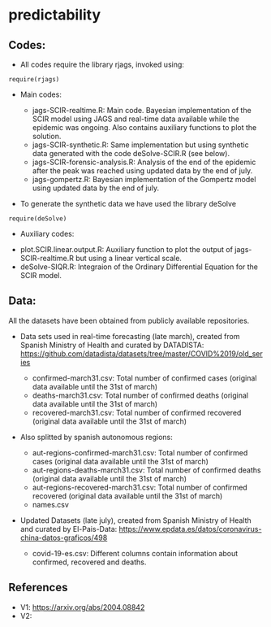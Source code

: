 # predictability
## Codes:
- All codes require the library rjags, invoked using: 
```{r}
require(rjags)
```
- Main codes:
  + jags-SCIR-realtime.R: Main code. Bayesian implementation of the SCIR model using JAGS and real-time data available while the epidemic was ongoing. Also contains auxiliary functions to plot the solution. 
  + jags-SCIR-synthetic.R: Same implementation but using synthetic data generated with the code deSolve-SCIR.R (see below).
  + jags-SCIR-forensic-analysis.R: Analysis of the end of the epidemic after the peak was reached using updated data by the end of july.
  + jags-gompertz.R: Bayesian implementation of the Gompertz model using updated data by the end of july.
 
- To generate the synthetic data we have used the library deSolve
```{r}
require(deSolve)
```
- Auxiliary codes:
 + plot.SCIR.linear.output.R: Auxiliary function to plot the output of jags-SCIR-realtime.R but using a linear vertical scale.
  + deSolve-SIQR.R: Integraion of the Ordinary Differential Equation for the SCIR model.


## Data:
All the datasets have been obtained from publicly available repositories. 
- Data sets used in real-time forecasting (late march), created from Spanish Ministry of Health and curated by DATADISTA: 
https://github.com/datadista/datasets/tree/master/COVID%2019/old_series
  + confirmed-march31.csv: Total number of confirmed cases (original data available until the 31st of march)
  + deaths-march31.csv: Total number of confirmed deaths (original data available until the 31st of march)
  + recovered-march31.csv: Total number of confirmed recovered (original data available until the 31st of march)


- Also splitted by spanish autonomous regions:
  + aut-regions-confirmed-march31.csv: Total number of confirmed cases (original data available until the 31st of march)
  + aut-regions-deaths-march31.csv: Total number of confirmed deaths (original data available until the 31st of march)
  + aut-regions-recovered-march31.csv: Total number of confirmed recovered (original data available until the 31st of march)
  + names.csv


- Updated Datasets (late july), created from Spanish Ministry of Health and curated by El-Pais-Data:
https://www.epdata.es/datos/coronavirus-china-datos-graficos/498
  + covid-19-es.csv: Different columns contain information about confirmed, recovered and deaths.

## References
- V1: https://arxiv.org/abs/2004.08842
- V2: 
